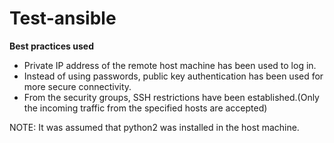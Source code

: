 # Test-ansible

**Best practices used**

- Private IP address of the remote host machine has been used to log in.
- Instead of using passwords, public key authentication has been used for more secure connectivity.
- From the security groups, SSH restrictions have been established.(Only the incoming traffic from the specified hosts are accepted)

NOTE: It was assumed that python2 was installed in the host machine.
